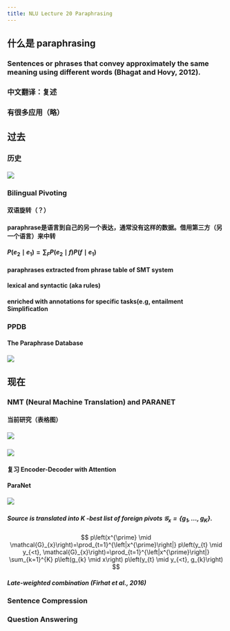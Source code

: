 ```yaml
---
title: NLU Lecture 20 Paraphrasing
---
```


## 什么是 paraphrasing
### Sentences or phrases that convey approximately the same meaning using different words (Bhagat and Hovy, 2012).
### 中文翻译：复述
### 有很多应用（略）
## 过去
### 历史
#### ![](https://gitee.com/zhang-weijian-97/pic-go-bed/raw/master/assets/20210502195245.png)
### Bilingual Pivoting
#### 双语旋转（？）
#### paraphrase是语言到自己的另一个表达，通常没有这样的数据。借用第三方（另一个语言）来中转
#### $P\left(e_{2} \mid e_{1}\right)=\sum_{F} P\left(e_{2} \mid f\right) P\left(f \mid e_{1}\right)$
#### paraphrases extracted from phrase table of SMT system
#### lexical and syntactic (aka rules)
#### enriched with annotations for specific tasks(e.g, entailment Simplificatlon
### PPDB
#### The Paraphrase Database
#### ![](https://gitee.com/zhang-weijian-97/pic-go-bed/raw/master/assets/20210502195759.png)
## 现在
### NMT (Neural Machine Translation) and PARANET
#### 当前研究（表格图）
##### ![](https://gitee.com/zhang-weijian-97/pic-go-bed/raw/master/assets/20210502195840.png)
#### ![](https://gitee.com/zhang-weijian-97/pic-go-bed/raw/master/assets/20210502200004.png)
#### 复习 Encoder-Decoder with Attention
#### ParaNet
##### ![](https://gitee.com/zhang-weijian-97/pic-go-bed/raw/master/assets/20210502200156.png)
##### Source is translated into $K$ -best list of foreign pivots $\mathcal{G}_{x}=\left\{g_{1}, \ldots, g_{K}\right\}$.
$$
p\left(x^{\prime} \mid \mathcal{G}_{x}\right)=\prod_{t=1}^{\left|x^{\prime}\right|} p\left(y_{t} \mid y_{<t}, \mathcal{G}_{x}\right)=\prod_{t=1}^{\left|x^{\prime}\right|} \sum_{k=1}^{K} p\left(g_{k} \mid x\right) p\left(y_{t} \mid y_{<t}, g_{k}\right)
$$
##### **Late-weighted combination** (Firhat et al., 2016)
#####
### Sentence Compression
### Question Answering
